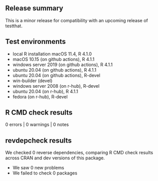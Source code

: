 ## Release summary

This is a minor release for compatibility with an upcoming release of testthat.

## Test environments
* local R installation macOS 11.4, R 4.1.0
* macOS 10.15 (on github actions), R 4.1.1
* windows server 2019 (on github actions), R 4.1.1
* ubuntu 20.04 (on github actions), R 4.1.1
* ubuntu 20.04 (on github actions), R-devel
* win-builder (devel)
* windows server 2008 (on r-hub), R-devel
* ubuntu 20.04 (on r-hub), R 4.1.1
* fedora (on r-hub), R-devel

## R CMD check results

0 errors | 0 warnings | 0 notes

## revdepcheck results

We checked 0 reverse dependencies, comparing R CMD check results across CRAN and dev versions of this package.

 * We saw 0 new problems
 * We failed to check 0 packages
